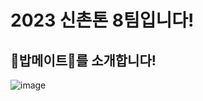# 2023 신촌톤 8팀입니다!
## 🍚밥메이트🍚를 소개합니다!
![image](https://github.com/2023-SINCHONTHON-Team8/Server/assets/122217424/017d8e66-3515-4bc1-a8eb-da51ef0ba74e)

